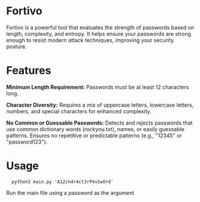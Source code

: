 # Fortivo
   Fortivo is a powerful tool that evaluates the strength of passwords based on length, complexity, and entropy. It helps ensure your passwords are strong enough to resist modern attack techniques, improving your security posture.

# Features
  **Minimum Length Requirement:** Passwords must be at least 12 characters long.
  
  **Character Diversity:** Requires a mix of uppercase letters, lowercase letters, numbers, and special characters for enhanced complexity.
  
  **No Common or Guessable Passwords:** Detects and rejects passwords that use common dictionary words (rockyou.txt), names, or easily guessable patterns. Ensures no repetitive or predictable patterns (e.g., "12345" or "password123").

# Usage
      python3 main.py 'A12ch4r4ct3rP4s5wOrd'
   Run the main file using a password as the argument
